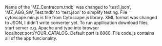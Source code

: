 Name of the 'MZ_Centracom.tndb' was changed to 'test1.json', 'MZ_AGG_SW_Test.tndb' to 'test.json' to simplify testing. File cytoscape.min.js is file from Cytoscape.js library. XML format was changed to JSON, I didn't write converter yet. To run appllication download files, start server e.g. Apache and type into browser localhost:port/YOUR_CATALOG. Default port is 8080.
File code.js contains all of the app funcionality.
